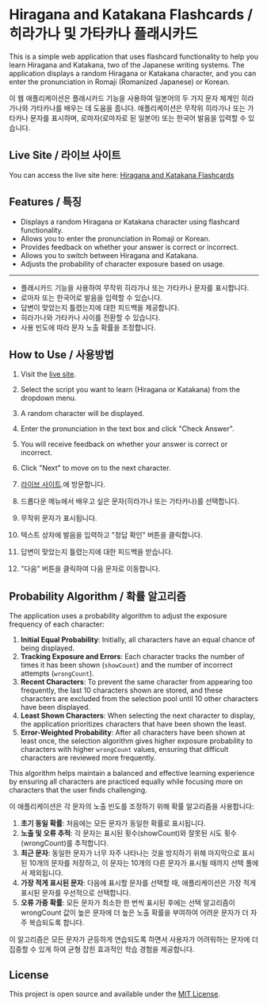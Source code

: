 # Hiragana and Katakana Flashcards / 히라가나 및 가타카나 플래시카드

This is a simple web application that uses flashcard functionality to help you learn Hiragana and Katakana, two of the Japanese writing systems. The application displays a random Hiragana or Katakana character, and you can enter the pronunciation in Romaji (Romanized Japanese) or Korean. 

이 웹 애플리케이션은 플래시카드 기능을 사용하여 일본어의 두 가지 문자 체계인 히라가나와 가타카나를 배우는 데 도움을 줍니다. 애플리케이션은 무작위 히라가나 또는 가타카나 문자를 표시하며, 로마자(로마자로 된 일본어) 또는 한국어 발음을 입력할 수 있습니다.

## Live Site / 라이브 사이트

You can access the live site here: [Hiragana and Katakana Flashcards](https://junnushon.github.io/hiragana-flash/)

## Features / 특징

- Displays a random Hiragana or Katakana character using flashcard functionality.
- Allows you to enter the pronunciation in Romaji or Korean.
- Provides feedback on whether your answer is correct or incorrect.
- Allows you to switch between Hiragana and Katakana.
- Adjusts the probability of character exposure based on usage.

---

- 플래시카드 기능을 사용하여 무작위 히라가나 또는 가타카나 문자를 표시합니다.
- 로마자 또는 한국어로 발음을 입력할 수 있습니다.
- 답변이 맞았는지 틀렸는지에 대한 피드백을 제공합니다.
- 히라가나와 가타카나 사이를 전환할 수 있습니다.
- 사용 빈도에 따라 문자 노출 확률을 조정합니다.

## How to Use / 사용방법

1. Visit the [live site](https://junnushon.github.io/hiragana-flash/).
2. Select the script you want to learn (Hiragana or Katakana) from the dropdown menu.
3. A random character will be displayed.
4. Enter the pronunciation in the text box and click "Check Answer".
5. You will receive feedback on whether your answer is correct or incorrect.
6. Click "Next" to move on to the next character.



1. [라이브 사이트](https://junnushon.github.io/hiragana-flash/).에 방문합니다.
2. 드롭다운 메뉴에서 배우고 싶은 문자(히라가나 또는 가타카나)를 선택합니다.
3. 무작위 문자가 표시됩니다.
4. 텍스트 상자에 발음을 입력하고 "정답 확인" 버튼을 클릭합니다.
5. 답변이 맞았는지 틀렸는지에 대한 피드백을 받습니다.
6. "다음" 버튼을 클릭하여 다음 문자로 이동합니다.

## Probability Algorithm / 확률 알고리즘

The application uses a probability algorithm to adjust the exposure frequency of each character:

1. **Initial Equal Probability**: Initially, all characters have an equal chance of being displayed.
2. **Tracking Exposure and Errors**: Each character tracks the number of times it has been shown (`showCount`) and the number of incorrect attempts (`wrongCount`).
3. **Recent Characters**: To prevent the same character from appearing too frequently, the last 10 characters shown are stored, and these characters are excluded from the selection pool until 10 other characters have been displayed.
4. **Least Shown Characters**: When selecting the next character to display, the application prioritizes characters that have been shown the least.
5. **Error-Weighted Probability**: After all characters have been shown at least once, the selection algorithm gives higher exposure probability to characters with higher `wrongCount` values, ensuring that difficult characters are reviewed more frequently.

This algorithm helps maintain a balanced and effective learning experience by ensuring all characters are practiced equally while focusing more on characters that the user finds challenging.

이 애플리케이션은 각 문자의 노출 빈도를 조정하기 위해 확률 알고리즘을 사용합니다:

1. **초기 동일 확률**: 처음에는 모든 문자가 동일한 확률로 표시됩니다.
2. **노출 및 오류 추적**: 각 문자는 표시된 횟수(showCount)와 잘못된 시도 횟수(wrongCount)를 추적합니다.
3. **최근 문자**: 동일한 문자가 너무 자주 나타나는 것을 방지하기 위해 마지막으로 표시된 10개의 문자를 저장하고, 이 문자는 10개의 다른 문자가 표시될 때까지 선택 풀에서 제외됩니다.
4. **가장 적게 표시된 문자**: 다음에 표시할 문자를 선택할 때, 애플리케이션은 가장 적게 표시된 문자를 우선적으로 선택합니다.
5. **오류 가중 확률**: 모든 문자가 최소한 한 번씩 표시된 후에는 선택 알고리즘이 wrongCount 값이 높은 문자에 더 높은 노출 확률을 부여하여 어려운 문자가 더 자주 복습되도록 합니다.

이 알고리즘은 모든 문자가 균등하게 연습되도록 하면서 사용자가 어려워하는 문자에 더 집중할 수 있게 하여 균형 잡힌 효과적인 학습 경험을 제공합니다.

## License

This project is open source and available under the [MIT License](LICENSE).
